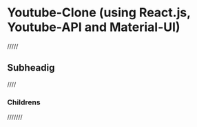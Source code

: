 # Youtube-Clone (using React.js, Youtube-API and Material-UI)

/////

## Subheadig

////

### Childrens

///////
